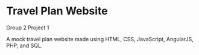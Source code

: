 # Travel Plan Website
Group 2 Project 1

A mock travel plan website made using HTML, CSS, JavaScript, AngularJS, PHP, and SQL.
